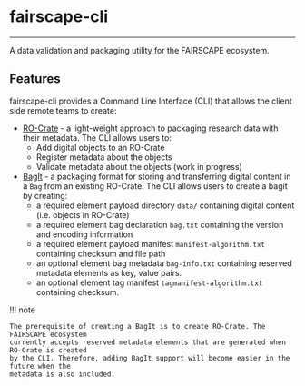 # fairscape-cli
----------------
A data validation and packaging utility for the FAIRSCAPE ecosystem.

## Features

fairscape-cli provides a Command Line Interface (CLI) that allows the client side remote teams to create:

* [RO-Crate](https://www.researchobject.org/ro-crate/) - a light-weight approach to packaging research data with their metadata. The CLI allows users to:
    * Add digital objects to an RO-Crate
    * Register metadata about the objects
    * Validate metadata about the objects (work in progress)
* [BagIt](https://datatracker.ietf.org/doc/html/rfc8493) - a packaging format for storing and transferring digital content in a `Bag` from an existing RO-Crate. The CLI allows users to create a bagit by creating:
    * a required element payload directory `data/` containing digital content (i.e. objects in RO-Crate)
    * a required element bag declaration `bag.txt` containing the version and encoding information 
    * a required element payload manifest `manifest-algorithm.txt` containing checksum and file path
    * an optional element bag metadata `bag-info.txt` containing reserved metadata elements as key, value pairs.
    * an optional element tag manifest `tagmanifest-algorithm.txt` containing checksum.


!!! note

    The prerequisite of creating a BagIt is to create RO-Crate. The FAIRSCAPE ecosystem 
    currently accepts reserved metadata elements that are generated when RO-Crate is created
    by the CLI. Therefore, adding BagIt support will become easier in the future when the 
    metadata is also included.  




